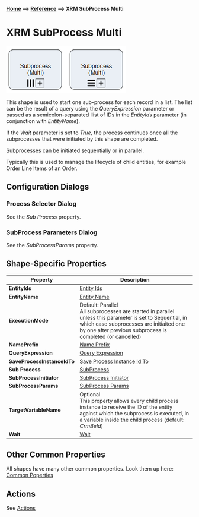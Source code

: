 __[Home](/) --> [Reference](/ref) --> XRM SubProcess Multi__

# XRM SubProcess Multi

![XRM SubProcess Multi](media/XRMSubProcessMulti.png)

This shape is used to start one sub-process for each record in a list. The list
can be the result of a query using the *QueryExpression* parameter or passed as
a semicolon-separated llist of IDs in the *EntityIds* parameter (in conjunction
with *EntityName*).

If the *Wait* parameter is set to *True*, the process continues once all the
subprocesses that were initiated by this shape are completed.

Subprocesses can be initiated sequentially or in parallel.

Typically this is used to manage the lifecycle of child entities, for example
Order Line Items of an Order.

## Configuration Dialogs

### Process Selector Dialog

See the *Sub Process* property.

### SubProcess Parameters Dialog

See the *SubProcessParams* property.

## Shape-Specific Properties

| Property | Description |
| -------- | ----------- |
| **EntityIds**               | [Entity Ids](common/EntityIds.md)               |
| **EntityName**              | [Entity Name](common/EntityName.md)              |
| **ExecutionMode**           | Default: Parallel<br>All subprocesses are started in parallel unless this parameter is set to Sequential, in which case subprocesses are initiaited one by one after previous subprocess is completed (or cancelled) |
| **NamePrefix**              | [Name Prefix](common/NamePrefix.md)              |
| **QueryExpression**         | [Query Expression](common/QueryExpression.md)         |
| **SaveProcessInstanceIdTo** | [Save Process Instance Id To](common/SaveProcessInstanceIdTo.md) |
| **Sub Process**             | [SubProcess](common/SubProcess.md)             |
| **SubProcessInitiator**     | [SubProcess Initiator](common/SubProcessInitiator.md)     |
| **SubProcessParams**        | [SubProcess Params](common/SubProcessParams.md)        |
| **TargetVariableName**      | Optional<br>This property allows every child process instance to receive the ID of the entity against which the subprocess is executed, in a variable inside the child process (default: *CrmBeId*) |
| **Wait**                    | [Wait](common/Wait.md)                    |


## Other Common Properties
All shapes have many other common properties. Look them up here: [Common Poperties](common/README.md)

## Actions
See [Actions](common/Actions.md)
